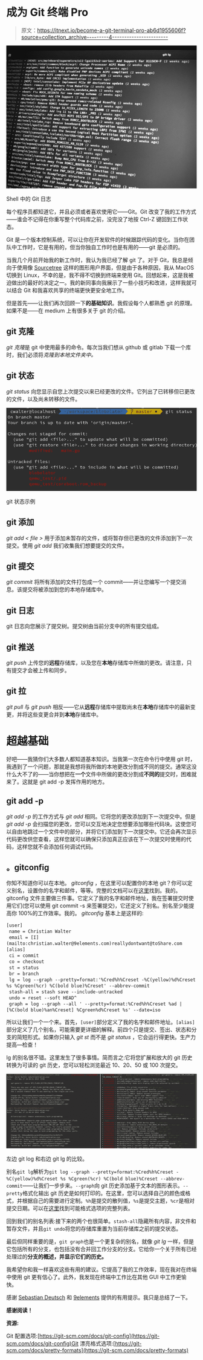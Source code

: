 # 成为 Git 终端 Pro

> 原文：<https://itnext.io/become-a-git-terminal-pro-ab6d1955606f?source=collection_archive---------4----------------------->

![](img/42a4f9806b8467a5f07bfcd5d34d883d.png)

Shell 中的 Git 日志

每个程序员都知道它，并且必须或者喜欢使用它——Git。Git 改变了我的工作方式——谁会不记得在你重写整个代码库之前，没完没了地按 Ctrl-Z 键回到工作状态。

Git 是一个版本控制系统，可以让你在开发软件的时候跟踪代码的变化。当你在团队中工作时，它是有用的，但当你独自工作时也是有用的——git 是必须的。

当我几个月前开始我的新工作时，我认为我已经了解 git 了。对于 Git，我总是倾向于使用像 [Sourcetree](https://www.sourcetreeapp.com/) 这样的图形用户界面，但是由于各种原因，我从 MacOS 切换到 Linux，不幸的是，我不得不切换到终端来使用 Git。回想起来，这是我被迫做出的最好的决定之一。我的新同事向我展示了一些小技巧和改进，这样我就可以结合 Git 和我喜欢共享的终端更快更安全地工作。

但是首先——让我们再次回顾一下**的基础知识**。我假设每个人都熟悉 git 的原理。如果不是——在 medium 上有很多关于 git 的介绍。

## git 克隆

*git 克隆*是 git 中使用最多的命令。每次当我们想从 github 或 gitlab 下载一个库时，我们必须将*克隆到本地文件夹中。*

## git 状态

*git status* 向您显示自您上次提交以来已经更改的文件。它列出了已转移但已更改的文件，以及尚未转移的文件。

![](img/14c14e2ba0fa0df071c1f286ff2b6f17.png)

git 状态示例

## git 添加

*git add < file >* 用于添加未暂存的文件，或将暂存但已更改的文件添加到下一次提交。使用 *git add* 我们收集我们想要提交的文件。

## git 提交

*git commit* 将所有添加的文件打包成一个 commit——并让您编写一个提交消息。该提交将被添加到您的本地存储库中。

## git 日志

git 日志向您展示了提交树。提交树由当前分支中的所有提交组成。

## git 推送

*git push* 上传您的**远程**存储库，以及您在**本地**存储库中所做的更改。请注意，只有提交才会被上传和同步。

## git 拉

*git pull* 与 *git push* 相反——它从**远程**存储库中提取尚未在**本地**存储库中的最新变更，并将这些变更合并到**本地**存储库中。

# 超越基础

好吧——我猜你们大多数人都知道基本知识。当我第一次在命令行中使用 git 时，我遇到了一个问题，那就是我想将我所做的本地更改分割成不同的提交。通常这没什么大不了的——当你想把在**一个**文件中所做的更改分割成**不同的**提交时，困难就来了。这就是 git add -p 发挥作用的地方。

## git add -p

*git add -p* 的工作方式与 *git add* 相同。它将您的更改添加到下一次提交中。但是 *git add -p* 会扫描您的更改，您可以交互地决定您想要添加哪些代码块。这使您可以自由地跳过一个文件中的部分，并将它们添加到下一次提交中。它还会再次显示代码更改供您查看，这样您就可以确保只添加真正应该在下一次提交时使用的代码，这样您就不会添加任何调试代码。

## 。gitconfig

你知不知道你可以在本地。 *gitconfig* ，在这里可以配置你的本地 git？你可以定义别名，设置你的名字和邮件，等等。完整的文档可以在[这里](https://git-scm.com/docs/git-config)找到。我的。gitconfig 文件主要做三件事。它定义了我的名字和邮件地址，我在签署提交时使用它们(您可以使用 git commit -s 来签署提交)，它还定义了别名。别名至少能提高你 100%的工作效率。我的。 *gitconfig* 基本上是这样的:

```
[user]
 name = Christian Walter
 email = [I](mailto:christian.walter@9elements.com)reallydontwant@toShare.com
[alias]
 ci = commit
 co = checkout
 st = status
 br = branch
 lg = log --graph --pretty=format:'%Cred%h%Creset -%C(yellow)%d%Creset %s %Cgreen(%cr) %C(bold blue)%Creset' --abbrev-commit
 stash-all = stash save --include-untracked
 undo = reset --soft HEAD^
 graph = log --graph --all ' --pretty=format:%Cred%h%Creset %ad | [%C(bold blue)%an%Creset] %Cgreen%d%Creset %s' --date=iso
```

所以让我们一个一个来。首先，`[user]`部分定义了我的名字和邮件地址。`[alias]`部分定义了几个别名，可能需要更详细的解释。前四个只是提交、签出、状态和分支的简短形式。如果你只输入 *git st* 而不是 *git status* ，它会运行得更快。生产力提高—检查！

lg 的别名很不错。这里发生了很多事情。简而言之:它将您扩展和放大的 git 历史转换为可读的 git 历史，您可以轻松浏览最近 10、20、50 或 100 次提交。

![](img/cb126a7b033025a41f155d5c89145ffb.png)

左边 git log 和右边 git lg 的比较。

别名`git lg`解析为`git log --graph --pretty=format:%Cred%h%Creset -%C(yellow)%d%Creset %s %Cgreen(%cr) %C(bold blue)%Creset --abbrev-commit`——让我们一步步来。`--graph`向 git 历史添加基于文本的图形表示。`--pretty`格式化输出 git 历史是如何打印的。在这里，您可以选择自己的颜色或格式，并根据自己的需要进行定制。`%h`是提交的散列值，`%s`是提交主题，`%cr`是相对提交日期。可以在[这里](https://git-scm.com/docs/pretty-formats)找到可能格式选项的完整列表。

回到我们的别名列表:接下来的两个也很简单。`stash-all`隐藏所有内容，非文件和暂存文件，并且`git undo`将您的存储库重置为当前存储库之前的提交状态。

最后但同样重要的是，`git graph`也是一个更复杂的别名，就像 *git lg* 一样，但是它包括所有的分支，也包括没有合并回工作分支的分支。它给你一个关于所有已经处理过的**分支的概述，并显示它们的历史。**

我希望你和我一样喜欢这些有用的建议。它提高了我的工作效率，现在我对在终端中使用 git 更有信心了。此外，我发现在终端中工作比在其他 GUI 中工作更愉快。

感谢 [Sebastian Deutsch](https://medium.com/u/5bd9cfa21179?source=post_page-----ab6d1955606f--------------------------------) 和 [9elements](https://medium.com/u/70c88a583df3?source=post_page-----ab6d1955606f--------------------------------) 提供的有用提示。我只是总结了一下。

**感谢阅读！**

**资源:**

Git 配置选项:[https://git-scm.com/docs/git-config](https://git-scm.com/docs/git-config)Git 漂亮格式选项:[https://git-scm.com/docs/pretty-formats](https://git-scm.com/docs/pretty-formats)
